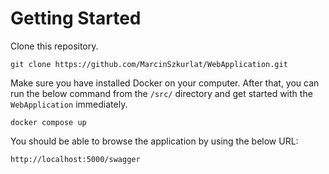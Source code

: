 # Getting Started

Clone this repository.
```
git clone https://github.com/MarcinSzkurlat/WebApplication.git
```

Make sure you have installed Docker on your computer. After that, you can run the below command from the `/src/` directory and get started with the `WebApplication` immediately.
```gitbash
docker compose up
```

You should be able to browse the application by using the below URL:
```
http://localhost:5000/swagger
```
